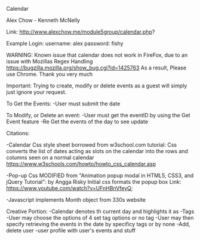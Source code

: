 Calendar

Alex Chow -
Kenneth McNelly

Link:  http://www.alexchow.me/module5group/calendar.php?

Example Login:
username: alex
password: fishy


WARNING:
Known issue that calendar does not work in FireFox, due to an issue with Mozillas Regex Handling
https://bugzilla.mozilla.org/show_bug.cgi?id=1425763
As a result, Please use Chrome. Thank you very much


Important:
Trying to create, modify or delete events as a guest will simply just ignore your request.

To Get the Events:
-User must submit the date 

To Modify, or Delete an event:
-User must get the eventID by using the Get Event feature 
-Re Get the events of the day to see update


Citations:

-Calendar Css style sheet borrowed from w3school.com tutorial:
Css converts the list of dates acting as slots on the calendar into the rows and columns seen on a normal calendar
https://www.w3schools.com/howto/howto_css_calendar.asp

-Pop-up Css MODIFIED from "Animation popup modal in HTML5, CSS3, and jQuery Tutorial":
by Angga Risky
Initial css formats the popup box 
Link: https://www.youtube.com/watch?v=UFnHBnVfeyQ;

-Javascript implements Month object from 330s website

Creative Portion: 
   -Calendar denotes th current day and highlights it as 
    -Tags
    -User may choose the options of 4 set tag options or no tag
    -User may then specify retrieving the events in the date by specificy tags or by none
    -Add, delete user
    -user profile with user's events and stuff

